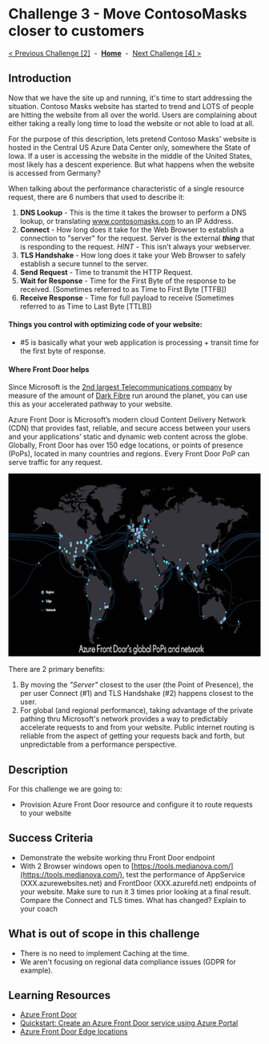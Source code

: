 # Challenge 3 - Move ContosoMasks closer to customers

[< Previous Challenge [2]](./Challenge02.md)&nbsp;&nbsp;-&nbsp;&nbsp;**[Home](../README.md)**&nbsp;&nbsp;-&nbsp;&nbsp;[Next Challenge [4] >](./Challenge04.md)

## Introduction

Now that we have the site up and running, it's time to start addressing the situation.  Contoso Masks website has started to trend and LOTS of people are hitting the website from all over the world.  Users are complaining about either taking a really long time to load the website or not able to load at all.

For the purpose of this description, lets pretend Contoso Masks' website is hosted in the Central US Azure Data Center only, somewhere the State of Iowa.  If a user is accessing the website in the middle of the United States, most likely has a descent experience.  But what happens when the website is accessed from Germany? 

When talking about the performance characteristic of a single resource request, there are 6 numbers that used to describe it:
1. **DNS Lookup** - This is the time it takes the browser to perform a DNS lookup, or translating www.contosomasks.com to an IP Address.
2. **Connect** - How long does it take for the Web Browser to establish a connection to "server" for the request.  Server is the external ***thing*** that is responding to the request.   *HINT* - This isn't always your webserver.
3. **TLS Handshake** - How long does it take your Web Browser to safely establish a secure tunnel to the server. 
4. **Send Request** - Time to transmit the HTTP Request.
5. **Wait for Response** - Time for the First Byte of the response to be received. (Sometimes referred to as Time to First Byte [TTFB])
6. **Receive Response** - Time for full payload to receive (Sometimes referred to as Time to Last Byte [TTLB])

#### Things you control with optimizing code of your website:
- #5 is basically what your web application is processing + transit time for the first byte of response.

#### Where Front Door helps

Since Microsoft is the [2nd largest Telecommunications company](https://docs.microsoft.com/en-us/azure/networking/microsoft-global-network) by measure of the amount of [Dark Fibre](https://en.wikipedia.org/wiki/Dark_fibre) run around the planet, you can use this as your accelerated pathway to your website.

Azure Front Door is Microsoft’s modern cloud Content Delivery Network (CDN) that provides fast, reliable, and secure access between your users and your applications’ static and dynamic web content across the globe. Globally, Front Door has over 150 edge locations, or points of presence (PoPs), located in many countries and regions. Every Front Door PoP can serve traffic for any request.

<p align="center">
  <img src="./images/FrontDoorPops.png" width="700" height="365">
</p>


There are 2 primary benefits: 
1. By moving the *"Server"* closest to the user (the Point of Presence), the per user Connect (#1) and TLS Handshake (#2) happens closest to the user. 
2. For global (and regional performance), taking advantage of the private pathing thru Microsoft's network provides a way to predictably accelerate requests to and from your website.  Public internet routing is reliable from the aspect of getting your requests back and forth, but unpredictable from a performance perspective.

## Description

For this challenge we are going to:
- Provision Azure Front Door resource and configure it to route requests to your website

## Success Criteria

- Demonstrate the website working thru Front Door endpoint
- With 2 Browser windows open to [https://tools.medianova.com/](https://tools.medianova.com/), test the performance of AppService (XXX.azurewebsites.net) and FrontDoor (XXX.azurefd.net) endpoints of your website. Make sure to run it 3 times prior looking at a final result. Compare the Connect and TLS times. What has changed? Explain to your coach

## What is out of scope in this challenge
- There is no need to implement Caching at the time.
- We aren't focusing on regional data compliance issues (GDPR for example). 

## Learning Resources

- [Azure Front Door](https://docs.microsoft.com/en-us/azure/frontdoor/front-door-overview)
- [Quickstart: Create an Azure Front Door service using Azure Portal](https://docs.microsoft.com/en-us/azure/frontdoor/quickstart-create-front-door)
- [Azure Front Door Edge locations ](https://docs.microsoft.com/en-us/azure/frontdoor/edge-locations-by-region)

